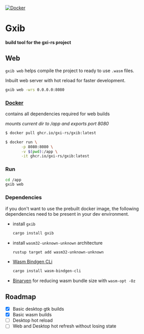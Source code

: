 [![Docker](https://github.com/gxi-rs/gxib/actions/workflows/docker-publish.yml/badge.svg)](https://github.com/gxi-rs/gxib/actions/workflows/docker-publish.yml)

# Gxib

**build tool for the gxi-rs project**

## Web

`gxib web` helps compile the project to ready to use `.wasm` files.

Inbuilt web server with hot reload for faster development.

```bash
gxib web -wrs 0.0.0.0:8080
```

### [Docker](https://github.com/gxi-rs/gxib/pkgs/container/gxib)

contains all dependencies required for web builds

_mounts current dir to /app and exports port 8080_

```bash
$ docker pull ghcr.io/gxi-rs/gxib:latest
```

```bash
$ docker run \
       -p 8080:8080 \
       -v $(pwd):/app \
       -it ghcr.io/gxi-rs/gxib:latest
```

### Run

```bash
cd /app
gxib web
```

### Dependencies

if you don't want to use the prebuilt docker image, the following dependencies need
to be present in your dev environment.

- install `gxib`

  ```bash
  cargo install gxib
  ```

- install `wasm32-unknown-unknown` architecture

  ```bash
  rustup target add wasm32-unknown-unknown
  ```

- [Wasm Bindgen CLi](https://rustwasm.github.io/wasm-bindgen/reference/cli.html)

  ```bash
  cargo install wasm-bindgen-cli
  ```

- [Binaryen](https://www.google.com/search?q=install+binaryen)
  for reducing wasm bundle size with `wasm-opt -Oz`

## Roadmap

- [x] Basic desktop gtk builds
- [x] Basic wasm builds
- [ ] Desktop hot reload
- [ ] Web and Desktop hot refresh without losing state
